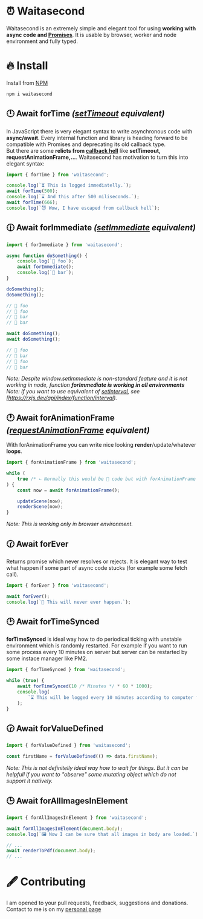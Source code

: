 # ⏰ Waitasecond

Waitasecond is an extremely simple and elegant tool for using **working with async code and [Promises](https://developer.mozilla.org/en-US/docs/Web/JavaScript/Reference/Global_Objects/Promise)**. It is usable by browser, worker and node environment and fully typed.

# 🔥 Install

Install from [NPM](https://www.npmjs.com/package/waitasecond)

```bash
npm i waitasecond
```

## 🕛 Await forTime _([setTimeout](https://developer.mozilla.org/en-US/docs/Web/API/setTimeout) equivalent)_

In JavaScript there is very elegant syntax to write asynchronous code with **async/await**. Every internal function and library is heading forward to be compatible with Promises and deprecating its old callback type.  
But there are some **relicts from [callback hell](http://callbackhell.com/)** like **setTimeout, requestAnimationFrame,...**. Waitasecond has motivation to turn this into elegant syntax:

```typescript
import { forTime } from 'waitasecond';

console.log(`⏳ This is logged immediatelly.`);
await forTime(500);
console.log(`⌛ And this after 500 miliseconds.`);
await forTime(666);
console.log(`😈 Wow, I have escaped from callback hell`);
```

## 🕧 Await forImmediate _([setImmediate](https://developer.mozilla.org/en-US/docs/Web/API/Window/setImmediate) equivalent)_

```typescript
import { forImmediate } from 'waitasecond';

async function doSomething() {
    console.log(`🍏 foo`);
    await forImmediate();
    console.log(`🍎 bar`);
}

doSomething();
doSomething();

// 🍏 foo
// 🍏 foo
// 🍎 bar
// 🍎 bar

await doSomething();
await doSomething();

// 🍏 foo
// 🍎 bar
// 🍏 foo
// 🍎 bar
```

_Note: Despite window.setImmediate is non-standard feature and it is not working in node, function **forImmediate is working in all environments**_
_Note: If you want to use equivalent of [setInterval](https://developer.mozilla.org/en-US/docs/Web/API/setInterval), see [https://rxjs.dev/api/index/function/interval)._

## 🕐 Await forAnimationFrame _([requestAnimationFrame](https://developer.mozilla.org/en-US/docs/Web/API/window/requestAnimationFrame) equivalent)_

With forAnimationFrame you can write nice looking **render**/update/whatever **loops**.

```typescript
import { forAnimationFrame } from 'waitasecond';

while (
    true /* ← Normally this would be 💩 code but with forAnimationFrame it is nicer syntax version of requestAnimationFrame*/
) {
    const now = await forAnimationFrame();

    updateScene(now);
    renderScene(now);
}
```

_Note: This is working only in browser environment._

## 🕜 Await forEver

Returns promise which never resolves or rejects. It is elegant way to test what happen if some part of async code stucks (for example some fetch call).

```typescript
import { forEver } from 'waitasecond';

await forEver();
console.log(`🧟 This will never ever happen.`);
```

## 🕑 Await forTimeSynced

**forTimeSynced** is ideal way how to do periodical ticking with unstable environment which is randomly restarted. For example if you want to run some process every 10 minutes on server but server can be restarted by some instace manager like PM2.

```typescript
import { forTimeSynced } from 'waitasecond';

while (true) {
    await forTimeSynced(10 /* Minutes */ * 60 * 1000);
    console.log(
        `⌛ This will be logged every 10 minutes according to computer time. So it fires for example on 12:00, 12:10, 12:20,...`,
    );
}
```

## 🕝 Await forValueDefined

```typescript
import { forValueDefined } from 'waitasecond';

const firstName = forValueDefined(() => data.firstName);
```

_Note: This is not definitelly ideal way how to wait for things. But it can be helpfull if you want to "observe" some mutating object which do not support it natively._

## 🕒 Await forAllImagesInElement

```typescript
import { forAllImagesInElement } from 'waitasecond';

await forAllImagesInElement(document.body);
console.log(`🖼️ Now I can be sure that all images in body are loaded.`);

// ...
await renderToPdf(document.body);
// ...
```

# 🖋️ Contributing

I am opened to your pull requests, feedback, suggestions and donations. Contact to me is on my [personal page](https://www.pavolhejny.com)
